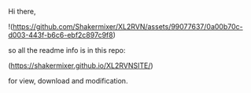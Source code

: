 Hi there, 

!(https://github.com/Shakermixer/XL2RVN/assets/99077637/0a00b70c-d003-443f-b6c6-ebf2c897c9f8)


so all the readme info is in this repo:

(https://shakermixer.github.io/XL2RVNSITE/)




for view, download and modification.
